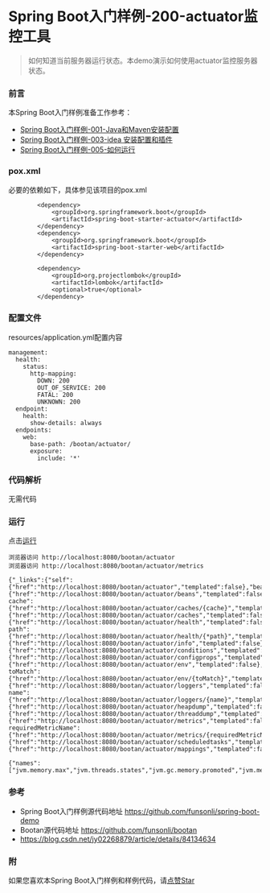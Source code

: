 # Spring Boot入门样例-200-actuator监控工具

> 如何知道当前服务器运行状态。本demo演示如何使用actuator监控服务器状态。

### 前言

本Spring Boot入门样例准备工作参考：

- [Spring Boot入门样例-001-Java和Maven安装配置](https://github.com/funsonli/spring-boot-demo/blob/master/doc/spring-boot-demo-001-java.md)
- [Spring Boot入门样例-003-idea 安装配置和插件](https://github.com/funsonli/spring-boot-demo/blob/master/doc/spring-boot-demo-003-idea.md)
- [Spring Boot入门样例-005-如何运行](https://github.com/funsonli/spring-boot-demo/blob/master/doc/spring-boot-demo-005-run.md)

### pox.xml
必要的依赖如下，具体参见该项目的pox.xml
```
        <dependency>
            <groupId>org.springframework.boot</groupId>
            <artifactId>spring-boot-starter-actuator</artifactId>
        </dependency>
        <dependency>
            <groupId>org.springframework.boot</groupId>
            <artifactId>spring-boot-starter-web</artifactId>
        </dependency>

        <dependency>
            <groupId>org.projectlombok</groupId>
            <artifactId>lombok</artifactId>
            <optional>true</optional>
        </dependency>
```

### 配置文件

resources/application.yml配置内容
```
management:
  health:
    status:
      http-mapping:
        DOWN: 200
        OUT_OF_SERVICE: 200
        FATAL: 200
        UNKNOWN: 200
  endpoint:
    health:
      show-details: always
  endpoints:
    web:
      base-path: /bootan/actuator/
      exposure:
        include: '*'
```

### 代码解析

无需代码

### 运行

点击[运行](https://github.com/funsonli/spring-boot-demo/blob/master/doc/spring-boot-demo-005-run.md)

```
浏览器访问 http://localhost:8080/bootan/actuator
浏览器访问 http://localhost:8080/bootan/actuator/metrics

{"_links":{"self":{"href":"http://localhost:8080/bootan/actuator","templated":false},"beans":{"href":"http://localhost:8080/bootan/actuator/beans","templated":false},"caches-cache":{"href":"http://localhost:8080/bootan/actuator/caches/{cache}","templated":true},"caches":{"href":"http://localhost:8080/bootan/actuator/caches","templated":false},"health":{"href":"http://localhost:8080/bootan/actuator/health","templated":false},"health-path":{"href":"http://localhost:8080/bootan/actuator/health/{*path}","templated":true},"info":{"href":"http://localhost:8080/bootan/actuator/info","templated":false},"conditions":{"href":"http://localhost:8080/bootan/actuator/conditions","templated":false},"configprops":{"href":"http://localhost:8080/bootan/actuator/configprops","templated":false},"env":{"href":"http://localhost:8080/bootan/actuator/env","templated":false},"env-toMatch":{"href":"http://localhost:8080/bootan/actuator/env/{toMatch}","templated":true},"loggers":{"href":"http://localhost:8080/bootan/actuator/loggers","templated":false},"loggers-name":{"href":"http://localhost:8080/bootan/actuator/loggers/{name}","templated":true},"heapdump":{"href":"http://localhost:8080/bootan/actuator/heapdump","templated":false},"threaddump":{"href":"http://localhost:8080/bootan/actuator/threaddump","templated":false},"metrics":{"href":"http://localhost:8080/bootan/actuator/metrics","templated":false},"metrics-requiredMetricName":{"href":"http://localhost:8080/bootan/actuator/metrics/{requiredMetricName}","templated":true},"scheduledtasks":{"href":"http://localhost:8080/bootan/actuator/scheduledtasks","templated":false},"mappings":{"href":"http://localhost:8080/bootan/actuator/mappings","templated":false}}}

{"names":["jvm.memory.max","jvm.threads.states","jvm.gc.memory.promoted","jvm.memory.used","jvm.gc.max.data.size","jvm.gc.pause","jvm.memory.committed","system.cpu.count","logback.events","jvm.buffer.memory.used","tomcat.sessions.created","jvm.threads.daemon","system.cpu.usage","jvm.gc.memory.allocated","tomcat.sessions.expired","jvm.threads.live","jvm.threads.peak","process.uptime","tomcat.sessions.rejected","process.cpu.usage","jvm.classes.loaded","jvm.classes.unloaded","tomcat.sessions.active.current","tomcat.sessions.alive.max","jvm.gc.live.data.size","jvm.buffer.count","jvm.buffer.total.capacity","tomcat.sessions.active.max","process.start.time"]}

```

### 参考
- Spring Boot入门样例源代码地址 https://github.com/funsonli/spring-boot-demo
- Bootan源代码地址 https://github.com/funsonli/bootan
- https://blog.csdn.net/jy02268879/article/details/84134634


### 附
如果您喜欢本Spring Boot入门样例和样例代码，请[点赞Star](https://github.com/funsonli/spring-boot-demo)

